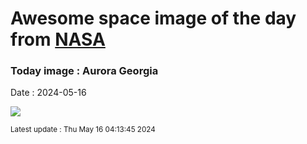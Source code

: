 
# Awesome space image of the day from [NASA](https://api.nasa.gov/)

### Today image : Aurora Georgia
Date : 2024-05-16

![](https://apod.nasa.gov/apod/image/2405/WrightDobbs_Georgia_Aurora_2_1024.jpg)

<small>Latest update : Thu May 16 04:13:45 2024</small>
        